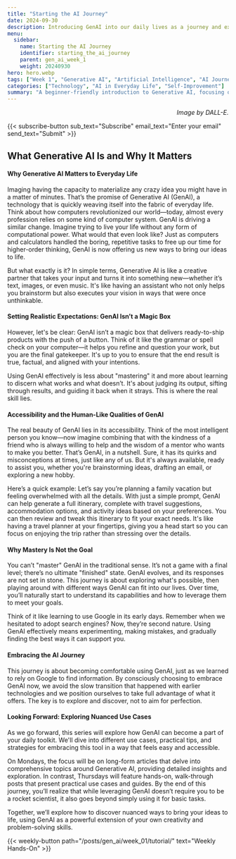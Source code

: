 ```yaml
---
title: "Starting the AI Journey"
date: 2024-09-30
description: Introducing GenAI into our daily lives as a journey and exploration.
menu:
  sidebar:
    name: Starting the AI Journey
    identifier: starting_the_ai_journey
    parent: gen_ai_week_1
    weight: 20240930
hero: hero.webp
tags: ["Week 1", "Generative AI", "Artificial Intelligence", "AI Journey", "Exploration", "Learning"]
categories: ["Technology", "AI in Everyday Life", "Self-Improvement"]
summary: "A beginner-friendly introduction to Generative AI, focusing on learning and exploration to integrate AI into daily life."
---
```


<p style="text-align: right;">
<em>Image by DALL-E.</em>
</p>

{{< subscribe-button sub_text="Subscribe" email_text="Enter your email" send_text="Submit" >}}

## What Generative AI Is and Why It Matters

#### Why Generative AI Matters to Everyday Life
Imaging having the capacity to materialize any crazy idea you might have in a matter of minutes. That’s the promise of Generative AI (GenAI), a technology that is quickly weaving itself into the fabric of everyday life. Think about how computers revolutionized our world—today, almost every profession relies on some kind of computer system. GenAI is driving a similar change. Imagine trying to live your life without any form of computational power. What would that even look like? Just as computers and calculators handled the boring, repetitive tasks to free up our time for higher-order thinking, GenAI is now offering us new ways to bring our ideas to life.

But what exactly is it? In simple terms, Generative AI is like a creative partner that takes your input and turns it into something new—whether it’s text, images, or even music. It's like having an assistant who not only helps you brainstorm but also executes your vision in ways that were once unthinkable.

#### Setting Realistic Expectations: GenAI Isn’t a Magic Box
However, let's be clear: GenAI isn’t a magic box that delivers ready-to-ship products with the push of a button. Think of it like the grammar or spell check on your computer—it helps you refine and question your work, but you are the final gatekeeper. It's up to you to ensure that the end result is true, factual, and aligned with your intentions.

Using GenAI effectively is less about "mastering" it and more about learning to discern what works and what doesn’t. It's about judging its output, sifting through results, and guiding it back when it strays. This is where the real skill lies.

#### Accessibility and the Human-Like Qualities of GenAI
The real beauty of GenAI lies in its accessibility. Think of the most intelligent person you know—now imagine combining that with the kindness of a friend who is always willing to help and the wisdom of a mentor who wants to make you better. That’s GenAI, in a nutshell. Sure, it has its quirks and misconceptions at times, just like any of us. But it's always available, ready to assist you, whether you're brainstorming ideas, drafting an email, or exploring a new hobby.

Here’s a quick example: Let’s say you’re planning a family vacation but feeling overwhelmed with all the details. With just a simple prompt, GenAI can help generate a full itinerary, complete with travel suggestions, accommodation options, and activity ideas based on your preferences. You can then review and tweak this itinerary to fit your exact needs. It's like having a travel planner at your fingertips, giving you a head start so you can focus on enjoying the trip rather than stressing over the details.

#### Why Mastery Is Not the Goal
You can’t "master" GenAI in the traditional sense. It’s not a game with a final level; there’s no ultimate "finished" state. GenAI evolves, and its responses are not set in stone. This journey is about exploring what's possible, then playing around with different ways GenAI can fit into our lives. Over time, you’ll naturally start to understand its capabilities and how to leverage them to meet your goals.

Think of it like learning to use Google in its early days. Remember when we hesitated to adopt search engines? Now, they’re second nature. Using GenAI effectively means experimenting, making mistakes, and gradually finding the best ways it can support you.

#### Embracing the AI Journey
This journey is about becoming comfortable using GenAI, just as we learned to rely on Google to find information. By consciously choosing to embrace GenAI now, we avoid the slow transition that happened with earlier technologies and we position ourselves to take full advantage of what it offers. The key is to explore and discover, not to aim for perfection.

#### Looking Forward: Exploring Nuanced Use Cases
As we go forward, this series will explore how GenAI can become a part of your daily toolkit. We'll dive into different use cases, practical tips, and strategies for embracing this tool in a way that feels easy and accessible.

On Mondays, the focus will be on long-form articles that delve into comprehensive topics around Generative AI, providing detailed insights and exploration. In contrast, Thursdays will feature hands-on, walk-through posts that present practical use cases and guides. By the end of this journey, you’ll realize that while leveraging GenAI doesn’t require you to be a rocket scientist, it also goes beyond simply using it for basic tasks.

Together, we’ll explore how to discover nuanced ways to bring your ideas to life, using GenAI as a powerful extension of your own creativity and problem-solving skills.




{{< weekly-button path="/posts/gen_ai/week_01/tutorial/" text="Weekly Hands-On" >}}